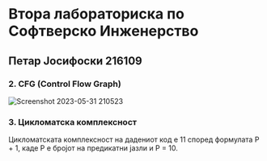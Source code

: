 # Втора лабораториска по Софтверско Инженерство

## **Петар Јосифоски 216109**

### **2. CFG (Control Flow Graph)**
![Screenshot 2023-05-31 210523](https://github.com/XpertPetar/SI_2023_lab2_216109/assets/92750318/2d0f3b12-e25c-4d14-8615-57f7f0324315)

### **3. Цикломатска комплексност**
Цикломатската комплексност на дадениот код е 11 според формулата P + 1, каде P е бројот на предикатни јазли и P = 10. 


